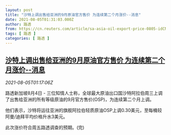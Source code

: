 ```yaml
---
layout: post
title: "沙特上调出售给亚洲的9月原油官方售价 为连续第二个月涨价--消息"
date: 2021-08-05T01:31:03.000Z
author: 路透
from: https://cn.reuters.com/article/sa-asia-oil-export-price-0805-idCNKBS2F604G
tags: [ 路透 ]
categories: [ 路透 ]
---
```

<!--1628127063000-->
[沙特上调出售给亚洲的9月原油官方售价 为连续第二个月涨价--消息](https://cn.reuters.com/article/sa-asia-oil-export-price-0805-idCNKBS2F604G)
------

<div>
<div><i>2021-08-05T01:17:06Z</i></div><p>路透新加坡8月4日 - 三位知情人士称，全球最大原油出口国沙特阿拉伯周三上调了出售给亚洲的所有等级原油的9月官方售价(OSP)，为连续第二个月上调。</p><p>他们表示，沙特将运往亚洲的旗舰阿拉伯轻质原油OSP上调0.30美元，至每桶较阿曼/迪拜平均价格升水3美元。</p><p>此次涨价符合周五路透调查的预期。(完)</p>
</div>
